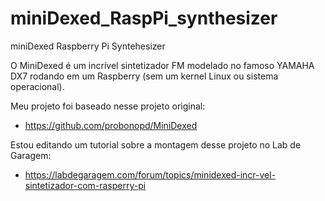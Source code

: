 # miniDexed_RaspPi_synthesizer
miniDexed Raspberry Pi Syntehesizer


O MiniDexed é um incrível sintetizador FM modelado no famoso YAMAHA DX7 rodando em um Raspberry (sem um kernel Linux ou sistema operacional).

Meu projeto foi baseado nesse projeto original:
- https://github.com/probonopd/MiniDexed

Estou editando um tutorial sobre a montagem desse projeto no Lab de Garagem:
- https://labdegaragem.com/forum/topics/minidexed-incr-vel-sintetizador-com-rasperry-pi
